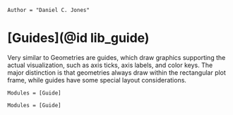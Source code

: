 ```@meta
Author = "Daniel C. Jones"
```

# [Guides](@id lib_guide)

Very similar to Geometries are guides, which draw graphics supporting the
actual visualization, such as axis ticks, axis labels, and color keys. The major
distinction is that geometries always draw within the rectangular plot frame,
while guides have some special layout considerations.

```@index
Modules = [Guide]
```

```@autodocs
Modules = [Guide]
```
